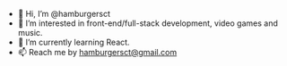 - 👋 Hi, I’m @hamburgersct
- 👀 I’m interested in front-end/full-stack development, video games and music.
- 🌱 I’m currently learning React.
- 📫 Reach me by hamburgersct@gmail.com

<!---
hamburgersct/hamburgersct is a ✨ special ✨ repository because its `README.md` (this file) appears on your GitHub profile.
You can click the Preview link to take a look at your changes.
--->
